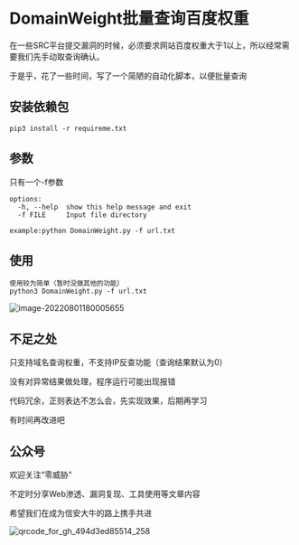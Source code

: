 # DomainWeight批量查询百度权重

在一些SRC平台提交漏洞的时候，必须要求网站百度权重大于1以上，所以经常需要我们先手动取查询确认。

于是乎，花了一些时间，写了一个简陋的自动化脚本，以便批量查询

## 安装依赖包

```
pip3 install -r requireme.txt
```

## 参数

只有一个-f参数

```
options:
  -h, --help  show this help message and exit
  -f FILE     Input file directory

example:python DomainWeight.py -f url.txt
```

## 使用

```
使用较为简单（暂时没做其他的功能）
python3 DomainWeight.py -f url.txt
```

![image-20220801180005655](https://i0.hdslb.com/bfs/album/97c365fdec4321e34ceea38c69e18d4a28434f2d.png)

## 不足之处

只支持域名查询权重，不支持IP反查功能（查询结果默认为0）

没有对异常结果做处理，程序运行可能出现报错

代码冗余，正则表达不怎么会，先实现效果，后期再学习

有时间再改进吧

## 公众号

欢迎关注“零威胁”

不定时分享Web渗透、漏洞复现、工具使用等文章内容

希望我们在成为信安大牛的路上携手共进

![qrcode_for_gh_494d3ed85514_258](https://i0.hdslb.com/bfs/album/8f884764fff25ddedfce375656d995056f78094c.jpg)